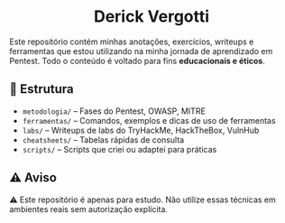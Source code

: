 <h1 align="center">Derick Vergotti</h1>

Este repositório contém minhas anotações, exercícios, writeups e ferramentas que estou utilizando na minha jornada de aprendizado em Pentest. Todo o conteúdo é voltado para fins **educacionais e éticos**.

## 📂 Estrutura

- `metodologia/` – Fases do Pentest, OWASP, MITRE
- `ferramentas/` – Comandos, exemplos e dicas de uso de ferramentas
- `labs/` – Writeups de labs do TryHackMe, HackTheBox, VulnHub
- `cheatsheets/` – Tabelas rápidas de consulta
- `scripts/` – Scripts que criei ou adaptei para práticas

## ⚠️ Aviso

⚠️ Este repositório é apenas para estudo. Não utilize essas técnicas em ambientes reais sem autorização explícita.
